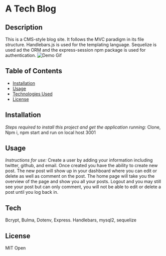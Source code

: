 # A Tech Blog
## Description
This is a CMS-style blog site. It follows the MVC paradigm in its file structure. Handlebars.js is used for the templating language. Sequelize is used ad the ORM and the express-session npm package is used for authentication.
![Demo Gif](./assets/tech-blog.gif)
## Table of Contents
* [Installation](#installation)
* [Usage](#usage)
* [Technologies Used](#tech)
* [License](#license)

## Installation

*Steps required to install this project and get the application running:*
Clone, Npm i, npm start and run on local host 3001

## Usage
*Instructions for use:*
Create a user by adding your information including twitter, github, and email. Once created you have the ability to create new post. The new post will show up in your dashboard where you can edit or delete as well as comment on the post. The home page will take you the overview of the page and show you all your posts. Logout and you may still see your post but can only comment, you will not be able to edit or delete a post until you log back in.
## Tech
Bcrypt, Bulma, Dotenv, Express. Handlebars, mysql2, sequelize

## License
MIT
Open
